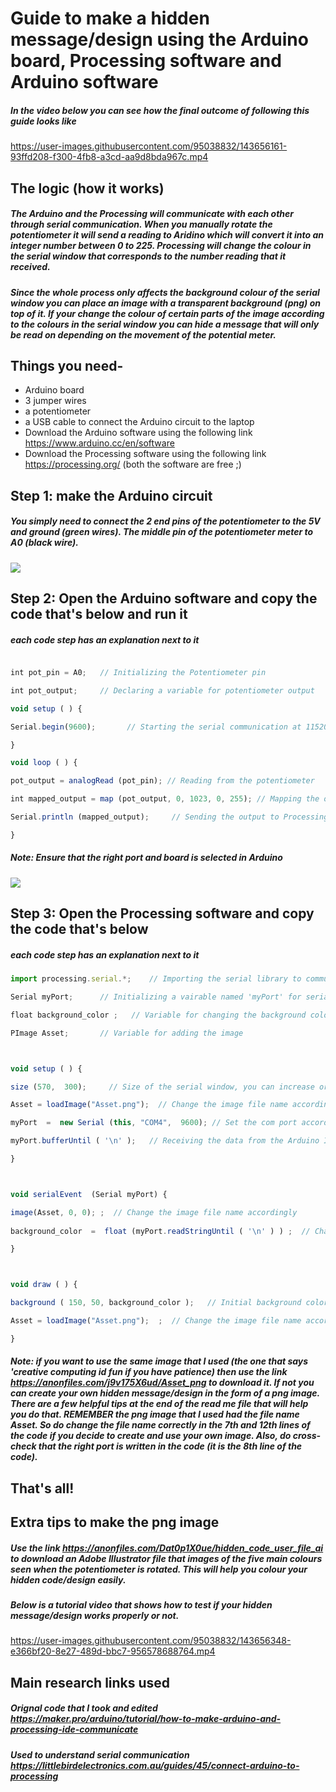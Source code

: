 # Guide to make a hidden message/design using the Arduino board, Processing software and Arduino software 

##### In the video below you can see how the final outcome of following this guide looks like
https://user-images.githubusercontent.com/95038832/143656161-93ffd208-f300-4fb8-a3cd-aa9d8bda967c.mp4


## The logic (how it works) 
##### The Arduino and the Processing will communicate with each other through serial communication. When you manually rotate the potentiometer it will send a reading to Aridino which will convert it into an integer number between 0 to 225. Processing will change the colour in the serial window that corresponds to the number reading that it received. 
##### Since the whole process only affects the background colour of the serial window you can place an image with a transparent background (png) on top of it. If your change the colour of certain parts of the image according to the colours in the serial window you can hide a message that will only be read on depending on the movement of the potential meter.  

## Things you need-
* Arduino board
* 3 jumper wires
* a potentiometer 
* a USB cable to connect the Arduino circuit to the laptop
* Download the Arduino software using the following link https://www.arduino.cc/en/software
* Download the Processing software using the following link  https://processing.org/
(both the software are free ;)

## Step 1: make the Arduino circuit 
##### You simply need to connect the 2 end pins of the potentiometer to the 5V and ground (green wires). The middle pin of the potentiometer meter to A0 (black wire).
![](https://padlet-uploads.storage.googleapis.com/967583516/045064ba7ad2c4a30436c7dca41210da/circuit_image_for_open_source_file.jpg) 

## Step 2: Open the Arduino software and copy the code that's below and run it 
##### each code step has an explanation next to it 

```javascript

int pot_pin = A0;   // Initializing the Potentiometer pin

int pot_output;     // Declaring a variable for potentiometer output

void setup ( ) {

Serial.begin(9600);       // Starting the serial communication at 115200 baud rate

} 

void loop ( ) { 

pot_output = analogRead (pot_pin); // Reading from the potentiometer

int mapped_output = map (pot_output, 0, 1023, 0, 255); // Mapping the output of potentiometer to 0-255 to be read by the Processing IDE 

Serial.println (mapped_output);     // Sending the output to Processing IDE

} 
```

##### Note: Ensure that the right port and board is selected in Arduino
![](https://padlet-uploads.storage.googleapis.com/967583516/44d0bc788403f0c91d77e52519212af8/user_guide_for_setting_board_and_port_.png) 


## Step 3: Open the Processing software and copy the code that's below
##### each code step has an explanation next to it 

```javascript
import processing.serial.*;    // Importing the serial library to communicate with the Arduino 

Serial myPort;      // Initializing a vairable named 'myPort' for serial communication

float background_color ;   // Variable for changing the background color

PImage Asset;       // Variable for adding the image



void setup ( ) {

size (570,  300);     // Size of the serial window, you can increase or decrease as you want

Asset = loadImage("Asset.png");  // Change the image file name accordingly, ensure that the image file is the same folder as the processing file

myPort  =  new Serial (this, "COM4",  9600); // Set the com port according to which port the Arduino cirucit is connected to in the laptop  

myPort.bufferUntil ( '\n' );   // Receiving the data from the Arduino IDE

} 



void serialEvent  (Serial myPort) {

image(Asset, 0, 0); ;  // Change the image file name accordingly
  
background_color  =  float (myPort.readStringUntil ( '\n' ) ) ;  // Changing the background color according to received data

} 



void draw ( ) {

background ( 150, 50, background_color );   // Initial background color, when we will open the serial window 

Asset = loadImage("Asset.png");  ;  // Change the image file name accordingly

}
```

##### Note: if you want to use the same image that I used (the one that says 'creative computing id fun if you have patience) then use the link https://anonfiles.com/j9v175X6ud/Asset_png to download it. If not you can create your own hidden message/design in the form of a png image. There are a few helpful tips at the end of the read me file that will help you do that. REMEMBER the png image that I used had the file name Asset. So do change the file name correctly in the 7th and 12th lines of the code if you decide to create and use your own image. Also, do cross-check that the right port is written in the code (it is the 8th line of the code).

## That's all! 

## Extra tips to make the png image 
##### Use the link https://anonfiles.com/Dat0p1X0ue/hidden_code_user_file_ai to download an Adobe Illustrator file that images of the five main colours seen when the potentiometer is rotated. This will help you colour your hidden code/design easily. 
##### Below is a tutorial video that shows how to test if your hidden message/design works properly or not. 
https://user-images.githubusercontent.com/95038832/143656348-e366bf20-8e27-489d-bbc7-956578688764.mp4

## Main research links used
##### Orignal code that I took and edited https://maker.pro/arduino/tutorial/how-to-make-arduino-and-processing-ide-communicate 
##### Used to understand serial communication https://littlebirdelectronics.com.au/guides/45/connect-arduino-to-processing
